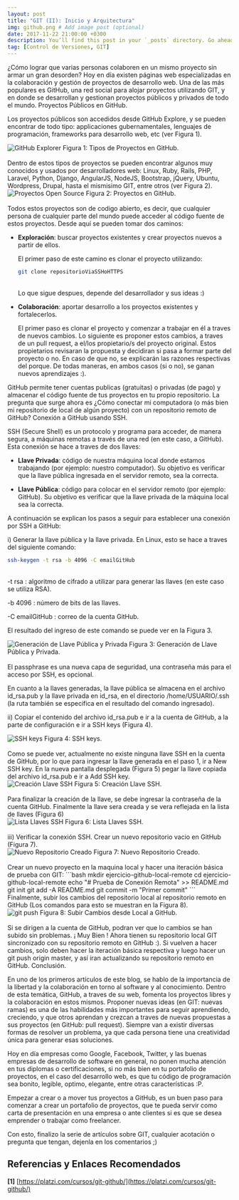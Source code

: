 ```yaml
---
layout: post
title: "GIT (II): Inicio y Arquitectura"
img: github.png # Add image post (optional)
date: 2017-11-22 21:00:00 +0300
description: You’ll find this post in your `_posts` directory. Go ahead and edit it and re-build the site to see your changes. # Add post description (optional)
tag: [Control de Versiones, GIT]
---
```

¿Cómo lograr que varias personas colaboren en un mismo proyecto sin armar un gran desorden? Hoy en día existen páginas web especializadas en la colaboración y gestión de proyectos de desarrollo web. Una de las más populares es GitHub, una red social para alojar proyectos utilizando GIT, y en donde se desarrollan y gestionan proyectos públicos y privados de todo el mundo.
Proyectos Públicos en GitHub.

Los proyectos públicos son accedidos desde GitHub Explore, y se pueden encontrar de todo tipo: applicaciones gubernamentales, lenguajes de programación, frameworks para desarrollo web, etc (ver Figura 1).

<div class="img_post_container">
<img class="img_post" src="https://imgur.com/upfb4ey.png" alt="GitHub Explorer">
Figura 1: Tipos de Proyectos en GitHub.
</div>
<br/>
Dentro de estos tipos de proyectos se pueden encontrar algunos muy conocidos y usados por desarrolladores web: Linux, Ruby, Rails, PHP, Laravel, Python, Django, AngularJS, NodeJS, Bootstrap, jQuery, Ubuntu, Wordpress, Drupal, hasta el mismisimo GIT, entre otros (ver Figura 2).

<div class="img_post_container">
<img class="img_post" src="https://imgur.com/CBJSSJ7.png" alt="Proyectos Open Source">
Figura 2: Proyectos en GitHub.
</div>
<br/>
Todos estos proyectos son de codigo abierto, es decir, que cualquier persona de cualquier parte del mundo puede acceder al código fuente de estos proyectos. Desde aquí se pueden tomar dos caminos:

* **Exploración**: buscar proyectos existentes y crear proyectos nuevos a partir de ellos.

    El primer paso de este camino es clonar el proyecto utilizando:
    ```bash
    git clone repositorioViaSSHoHTTPS
    ```
    <br/>
    Lo que sigue despues, depende del desarrollador y sus ideas :)

* **Colaboración**: aportar desarrollo a los proyectos existentes y fortalecerlos.

    El primer paso es clonar el proyecto y comenzar a trabajar en él a traves de nuevos cambios. Lo siguiente es proponer estos cambios, a traves de un pull request, a el/los propietario/s del proyecto original. Estos propietarios revisaran la propuesta y decidiran si pasa a formar parte del proyecto o no. En caso de que no, se explicarán las razones respectivas del porque. De todas maneras, en ambos casos (si o no), se ganan nuevos aprendizajes :).

GitHub permite tener cuentas publicas (gratuitas) o privadas (de pago) y almacenar el código fuente de tus proyectos en tu propio repositorio. La pregunta que surge ahora es ¿Cómo conectar mi computadora (o más bien mi repositorio de local de algún proyecto) con un repositorio remoto de GitHub?
Conexión a GitHub usando SSH.

SSH (Secure Shell) es un protocolo y programa para acceder, de manera segura, a máquinas remotas a través de una red (en este caso, a GitHub). Esta conexión se hace a traves de dos llaves:

* **Llave Privada**: código de nuestra máquina local donde estamos trabajando (por ejemplo: nuestro computador). Su objetivo es verificar que la llave pública ingresada en el servidor remoto, sea la correcta.

* **Llave Pública**: código para colocar en el servidor remoto (por ejemplo: GitHub). Su objetivo es verificar que la llave privada de la máquina local sea la correcta.

A continuación se explican los pasos a seguir para establecer una conexión por SSH a GitHub:

i) Generar la llave pública y la llave privada. En Linux, esto se hace a traves del siguiente comando:
```bash
ssh-keygen -t rsa -b 4096 -C emailGitHub
```
<br/>
-t rsa : algoritmo de cifrado a utilizar para generar las llaves (en este caso se utiliza RSA).

-b 4096 : número de bits de las llaves.

-C emailGitHub : correo de la cuenta GitHub.

El resultado del ingreso de este comando se puede ver en la Figura 3.

<div class="img_post_container">
<img class="img_post" src="https://imgur.com/7KBVynD.png" alt="Generación de Llave Pública y Privada">
Figura 3: Generación de Llave Pública y Privada.
</div>
<br/>
El passphrase es una nueva capa de seguridad, una contraseña más para el acceso por SSH, es opcional.

En cuanto a la llaves generadas, la llave pública se almacena en el archivo id_rsa.pub y la llave privada en id_rsa, en el directorio /home/USUARIO/.ssh (la ruta también se especifica en el resultado del comando ingresado).

ii) Copiar el contenido del archivo id_rsa.pub e ir a la cuenta de GitHub, a la parte de configuración e ir a SSH keys (Figura 4).

<div class="img_post_container">
<img class="img_post" src="https://imgur.com/LOO8BbP.png" alt="SSH keys">
Figura 4: SSH keys.
</div>
<br/>
Como se puede ver, actualmente no existe ninguna llave SSH en la cuenta de GitHub, por lo que para ingresar la llave generada en el paso 1, ir a New SSH key. En la nueva pantalla desplegada (Figura 5) pegar la llave copiada del archivo id_rsa.pub e ir a Add SSH key.

<div class="img_post_container">
<img class="img_post" src="https://imgur.com/kfbtQXE.png" alt="Creación Llave SSH">
Figura 5: Creación Llave SSH.
</div>
<br/>
Para finalizar la creación de la llave, se debe ingresar la contraseña de la cuenta GitHub. Finalmente la llave sera creada y se vera reflejada en la lista de llaves (Figura 6)

<div class="img_post_container">
<img class="img_post" src="https://imgur.com/RoyLonl.png" alt="Lista Llaves SSH">
Figura 6: Lista Llaves SSH.
</div>
<br/>
iii) Verificar la conexión SSH. Crear un nuevo repositorio vacio en GitHub (Figura 7).

<div class="img_post_container">
<img class="img_post" src="https://imgur.com/ZktZ8z7.png" alt="Nuevo Repositorio Creado">
Figura 7: Nuevo Repositorio Creado.
</div>
<br/>
Crear un nuevo proyecto en la maquina local y hacer una iteración básica de prueba con GIT:
```bash
mkdir ejercicio-github-local-remote
cd ejercicio-github-local-remote
echo "# Prueba de Conexión Remota" >> README.md
git init
git add -A README.md
git commit -m "Primer commit"
```
<br/>
Finalmente, subir los cambios del repositorio local al repositorio remoto en GitHub (Los comandos para esto se muestran en la Figura 8).

<div class="img_post_container">
<img class="img_post" src="https://imgur.com/jFAtf3m.png" alt="git push">
Figura 8: Subir Cambios desde Local a GitHub.
</div>
<br/>
Si se dirigen a la cuenta de GitHub, podran ver que lo cambios se han subido sin problemas. ¡ Muy Bien ! Ahora tienen su repositorio local GIT sincronizado con su repositorio remoto en GitHub :). Si vuelven a hacer cambios, solo deben hacer la iteración básica respectiva y luego hacer un git push origin master, y así iran actualizando su repositorio remoto en GitHub.
Conclusión.

En uno de los primeros artículos de este blog, se hablo de la importancia de la libertad y la colaboración en torno al software y al conocimiento. Dentro de esta temática, GitHub, a traves de su web, fomenta los proyectos libres y la colaboración en estos mismos. Proponer nuevas ideas (en GIT: nuevas ramas) es una de las habilidades más importantes para seguir aprendiendo, creciendo, y que otros aprendan y crezcan a traves de nuevas propuestas a sus proyectos (en GitHub: pull request). Siempre van a existir diversas formas de resolver un problema, ya que cada persona tiene una creatividad única para generar esas soluciones.

Hoy en día empresas como Google, Facebook, Twitter, y las buenas empresas de desarrollo de software en general, no ponen mucha atención en tus diplomas o certificaciones, si no más bien en tu portafolio de proyectos, en el caso del desarrollo web, es que tu código de programación sea bonito, legible, optimo, elegante, entre otras características :P.

Empezar a crear o a mover tus proyectos a GitHub, es un buen paso para comenzar a crear un portafolio de proyectos, que te pueda servir como carta de presentación en una empresa o ante clientes si es que se desea emprender o trabajar como freelancer.

Con esto, finalizo la serie de artículos sobre GIT, cualquier acotación o pregunta que tengan, dejenla en los comentarios ;)

## Referencias y Enlaces Recomendados

**[1]** [https://platzi.com/cursos/git-github/](https://platzi.com/cursos/git-github/)

